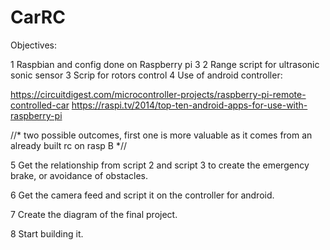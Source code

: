 # CarRC

Objectives:

1 Raspbian and config done on Raspberry pi 3
2 Range script for ultrasonic sonic sensor
3 Scrip for rotors control
4 Use of android controller:

  https://circuitdigest.com/microcontroller-projects/raspberry-pi-remote-controlled-car
  https://raspi.tv/2014/top-ten-android-apps-for-use-with-raspberry-pi
  
  //* two possible outcomes, first one is more valuable as it comes from an already built rc on rasp B *//

5 Get the relationship from script 2 and script 3 to create the emergency brake, or avoidance of obstacles.

6 Get the camera feed and script it on the controller for android.

7 Create the diagram of the final project.

8 Start building it.
